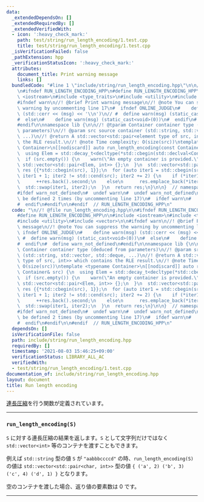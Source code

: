 ```yaml
---
data:
  _extendedDependsOn: []
  _extendedRequiredBy: []
  _extendedVerifiedWith:
  - icon: ':heavy_check_mark:'
    path: test/string/run_length_encoding/1.test.cpp
    title: test/string/run_length_encoding/1.test.cpp
  _isVerificationFailed: false
  _pathExtension: hpp
  _verificationStatusIcon: ':heavy_check_mark:'
  attributes:
    document_title: Print warning message
    links: []
  bundledCode: "#line 1 \"include/string/run_length_encoding.hpp\"\n\n//! @file run_length_encoding.hpp\n\
    \n#ifndef RUN_LENGTH_ENCODING_HPP\n#define RUN_LENGTH_ENCODING_HPP\n\n#include\
    \ <iostream>\n#include <type_traits>\n#include <utility>\n#include <vector>\n\n\
    #ifndef warn\n//! @brief Print warning message\n//! @note You can suppress the\
    \ warning by uncommenting line 17\n#  ifndef ONLINE_JUDGE\n#    define warn(msg)\
    \ (std::cerr << (msg) << '\\n')\n// #  define warn(msg) (static_cast<void>(0))\n\
    #  else\n#    define warn(msg) (static_cast<void>(0))\n#  endif\n#  define warn_not_defined\n\
    #endif\n\nnamespace lib {\n\n//! @tparam Container container type (deduced from\
    \ parameters)\n//! @param src source container (std::string, std::vector, std::deque,\
    \ ...)\n//! @return A std::vector<std::pair<element type of src, int>> which contains\
    \ the RLE result.\n//! @note Time complexity: O(size(src))\ntemplate <typename\
    \ Container>\n[[nodiscard]] auto run_length_encoding(const Container& src) {\n\
    \  using Elem = std::decay_t<decltype(*std::cbegin(std::declval<Container>()))>;\n\
    \  if (src.empty()) {\n    warn(\"An empty container is provided.\");\n    return\
    \ std::vector<std::pair<Elem, int>> {};\n  }\n  std::vector<std::pair<Elem, int>>\
    \ res {{*std::cbegin(src), 1}};\n  for (auto iter1 = std::cbegin(src), iter2 =\
    \ iter1 + 1; iter2 != std::cend(src); iter2 += 2) {\n    if (*iter1 == *iter2)\n\
    \      ++res.back().second;\n    else\n      res.emplace_back(*iter2, 1);\n  \
    \  std::swap(iter1, iter2);\n  }\n  return res;\n}\n\n}  // namespace lib\n\n\
    #ifdef warn_not_defined\n#  undef warn\n#  undef warn_not_defined\n// warn may\
    \ be defined 2 times (by uncommenting line 17)\n#  ifdef warn\n#    undef warn\n\
    #  endif\n#endif\n\n#endif  // RUN_LENGTH_ENCODING_HPP\n"
  code: "\n//! @file run_length_encoding.hpp\n\n#ifndef RUN_LENGTH_ENCODING_HPP\n\
    #define RUN_LENGTH_ENCODING_HPP\n\n#include <iostream>\n#include <type_traits>\n\
    #include <utility>\n#include <vector>\n\n#ifndef warn\n//! @brief Print warning\
    \ message\n//! @note You can suppress the warning by uncommenting line 17\n# \
    \ ifndef ONLINE_JUDGE\n#    define warn(msg) (std::cerr << (msg) << '\\n')\n//\
    \ #  define warn(msg) (static_cast<void>(0))\n#  else\n#    define warn(msg) (static_cast<void>(0))\n\
    #  endif\n#  define warn_not_defined\n#endif\n\nnamespace lib {\n\n//! @tparam\
    \ Container container type (deduced from parameters)\n//! @param src source container\
    \ (std::string, std::vector, std::deque, ...)\n//! @return A std::vector<std::pair<element\
    \ type of src, int>> which contains the RLE result.\n//! @note Time complexity:\
    \ O(size(src))\ntemplate <typename Container>\n[[nodiscard]] auto run_length_encoding(const\
    \ Container& src) {\n  using Elem = std::decay_t<decltype(*std::cbegin(std::declval<Container>()))>;\n\
    \  if (src.empty()) {\n    warn(\"An empty container is provided.\");\n    return\
    \ std::vector<std::pair<Elem, int>> {};\n  }\n  std::vector<std::pair<Elem, int>>\
    \ res {{*std::cbegin(src), 1}};\n  for (auto iter1 = std::cbegin(src), iter2 =\
    \ iter1 + 1; iter2 != std::cend(src); iter2 += 2) {\n    if (*iter1 == *iter2)\n\
    \      ++res.back().second;\n    else\n      res.emplace_back(*iter2, 1);\n  \
    \  std::swap(iter1, iter2);\n  }\n  return res;\n}\n\n}  // namespace lib\n\n\
    #ifdef warn_not_defined\n#  undef warn\n#  undef warn_not_defined\n// warn may\
    \ be defined 2 times (by uncommenting line 17)\n#  ifdef warn\n#    undef warn\n\
    #  endif\n#endif\n\n#endif  // RUN_LENGTH_ENCODING_HPP\n"
  dependsOn: []
  isVerificationFile: false
  path: include/string/run_length_encoding.hpp
  requiredBy: []
  timestamp: '2021-08-03 15:46:25+09:00'
  verificationStatus: LIBRARY_ALL_AC
  verifiedWith:
  - test/string/run_length_encoding/1.test.cpp
documentation_of: include/string/run_length_encoding.hpp
layout: document
title: Run length encoding
---
```


[連長圧縮](https://ja.wikipedia.org/wiki/%E9%80%A3%E9%95%B7%E5%9C%A7%E7%B8%AE)を行う関数が定義されています。

---

### `run_length_encoding(S)`

`S` に対する連長圧縮の結果を返します。`S` として文字列だけではなく `std::vector<int>` 等のコンテナを渡すこともできます。

例えば `std::string` 型の値 `S` が `"aabbbccccd"` の時、`run_length_encoding(S)` の値は `std::vector<std::pair<char, int>>` 型の値 `{ ('a', 2) ('b', 3) ('c', 4) ('d', 1) }` となります。

空のコンテナを渡した場合、返り値の要素数は $0$ です。

---
